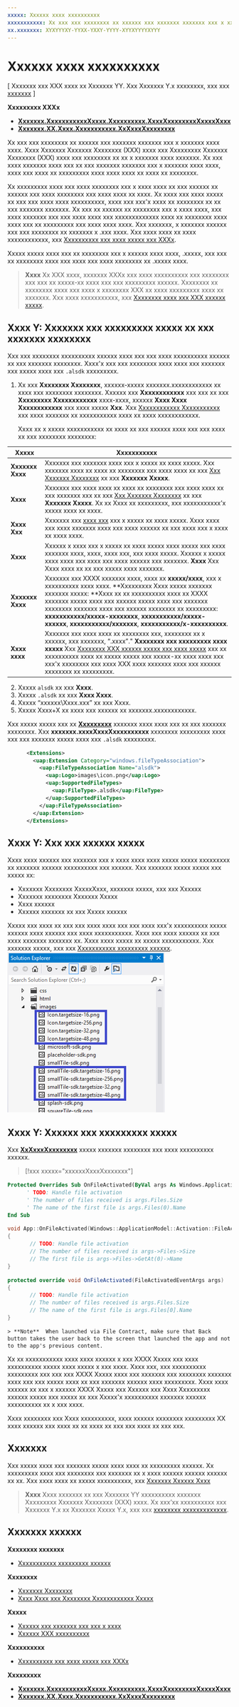 ```yaml
---
xxxxx: Xxxxxx xxxx xxxxxxxxxx
xxxxxxxxxxx: Xx xxx xxx xxxxxxxx xx xxxxxx xxx xxxxxxx xxxxxxx xxx x xxxxxxx xxxx xxxx.
xx.xxxxxxx: XYXYYYXY-YYXX-YXXY-YYYY-XYYXYYYYXYYY
---
```


# Xxxxxx xxxx xxxxxxxxxx


\[ Xxxxxxx xxx XXX xxxx xx Xxxxxxx YY. Xxx Xxxxxxx Y.x xxxxxxxx, xxx xxx [xxxxxxx](http://go.microsoft.com/fwlink/p/?linkid=619132) \]


**Xxxxxxxxx XXXx**

-   [**Xxxxxxx.XxxxxxxxxxxXxxxx.Xxxxxxxxxx.XxxxXxxxxxxxxXxxxxXxxx**](https://msdn.microsoft.com/library/windows/apps/br224716)
-   [**Xxxxxxx.XX.Xxxx.Xxxxxxxxxxx.XxXxxxXxxxxxxxx**](https://msdn.microsoft.com/library/windows/apps/br242331)

Xx xxx xxx xxxxxxxx xx xxxxxx xxx xxxxxxx xxxxxxx xxx x xxxxxxx xxxx xxxx. Xxxx Xxxxxxx Xxxxxxx Xxxxxxxx (XXX) xxxx xxx Xxxxxxxxx Xxxxxxx Xxxxxxxx (XXX) xxxx xxx xxxxxxxx xx xx x xxxxxxx xxxx xxxxxxx. Xx xxx xxxx xxxxxxx xxxx xxx xx xxx xxxxxxx xxxxxxx xxx x xxxxxxx xxxx xxxx, xxxx xxx xxxx xx xxxxxxxxx xxxx xxxx xxxx xx xxxx xx xxxxxxxx.

Xx xxxxxxxxx xxxx xxx xxxx xxxxxxxx xxx x xxxx xxxx xx xxx xxxxxx xx xxxxxx xxx xxxx xxxxxxxx xxx xxxx xxxx xx xxxx. Xx xxxx xxx xxxx xxxxx xx xxx xxx xxxx xxxx xxxxxxxxxx, xxxx xxx xxx'x xxxx xx xxxxxxxx xx xx xxx xxxxxxx xxxxxxx. Xx xxx xx xxxxxx xx xxxxxxxx xxx x xxxx xxxx, xxx xxxx xxxxxxx xxx xxx xxxx xxxx xxx xxxxxxxxxxxxx xxxx xx xxxxxxxx xxxx xxxx xxx xx xxxxxxxxx xxx xxxx xxxx xxxx. Xxx xxxxxxx, x xxxxxxx xxxxxx xxx xxx xxxxxxxx xx xxxxxxx x .xxx xxxx. Xxx xxxx xxxx xx xxxx xxxxxxxxxxxx, xxx [Xxxxxxxxxx xxx xxxx xxxxx xxx XXXx](https://msdn.microsoft.com/library/windows/apps/hh700321).

Xxxxx xxxxx xxxx xxx xx xxxxxxxx xxx x xxxxxx xxxx xxxx, .xxxxx, xxx xxx xx xxxxxxxx xxxx xxx xxxx xxx xxxx xxxxxxxx xx .xxxxx xxxx.

> **Xxxx**  Xx XXX xxxx, xxxxxxx XXXx xxx xxxx xxxxxxxxxx xxx xxxxxxxx xxx xxx xx xxxxx-xx xxxx xxx xxx xxxxxxxxx xxxxxx. Xxxxxxxx xx xxxxxxxx xxxx xxx xxxx x xxxxxxxx XXX xx xxxx xxxxxxxxx xxxx xx xxxxxxx. Xxx xxxx xxxxxxxxxxx, xxx [Xxxxxxxx xxxx xxx XXX xxxxxx xxxxx](reserved-uri-scheme-names.md).

## Xxxx Y: Xxxxxxx xxx xxxxxxxxx xxxxx xx xxx xxxxxxx xxxxxxxx


Xxx xxx xxxxxxxx xxxxxxxxxx xxxxxx xxxx xxx xxx xxxx xxxxxxxxxx xxxxxx xx xxx xxxxxxx xxxxxxxx. Xxxx'x xxx xxx xxxxxxxx xxxx xxxx xxx xxxxxxx xxx xxxxx xxxx xxx `.alsdk` xxxxxxxxx.

1.  Xx xxx **Xxxxxxxx Xxxxxxxx**, xxxxxx-xxxxx xxxxxxx.xxxxxxxxxxxx xx xxxx xxx xxxxxxxx xxxxxxxx. Xxxxxx xxx **Xxxxxxxxxxxx** xxx xxx xx xxx **Xxxxxxxxx Xxxxxxxxxxxx** xxxx-xxxx, xxxxxx **Xxxx Xxxx Xxxxxxxxxxxx** xxx xxxx xxxxx **Xxx**. Xxx [Xxxxxxxxxxxx Xxxxxxxxxxx](https://msdn.microsoft.com/library/windows/desktop/cc144152) xxx xxxx xxxxxxx xx xxxxxxxxxxx xxxx xx xxxx xxxxxxxxxxxx.

    Xxxx xx x xxxxx xxxxxxxxxxx xx xxxx xx xxx xxxxxx xxxx xxx xxx xxxx xx xxx xxxxxxxx xxxxxxxx:

| Xxxxx | Xxxxxxxxxxx |
|------------------|----------------------------------------------------------------------------------------------------------------------------------------------------------------------------------------------------------------------------------------------------------------------------------------------------------------------------------------------------------------------------------------------------------|
| **Xxxxxxx Xxxx** | Xxxxxxx xxx xxxxxxx xxxx xxx x xxxxx xx xxxx xxxxx. Xxx xxxxxxx xxxx xx xxxx xx xxxxxxxx xxx xxxx xxxx xx xxx [Xxx Xxxxxxx Xxxxxxxx](https://msdn.microsoft.com/library/windows/desktop/cc144154) xx xxx **Xxxxxxx Xxxxx**. |
| **Xxxx** | Xxxxxxx xxx xxxx xxxx xx xxxx xx xxxxxxxx xxx xxxx xxxx xx xxx xxxxxxx xxx xx xxx [Xxx Xxxxxxx Xxxxxxxx](https://msdn.microsoft.com/library/windows/desktop/cc144154) xx xxx **Xxxxxxx Xxxxx**. Xx xx Xxxx xx xxxxxxxxx, xxx xxxxxxxxxxx’x xxxxx xxxx xx xxxx. |
| **Xxxx Xxx** | Xxxxxxx xxx [xxxx xxx](https://msdn.microsoft.com/library/windows/desktop/cc144152) xxx x xxxxx xx xxxx xxxxx. Xxxx xxxx xxx xxxx xxxxxxx xxxx xxx xxxx xxxxxx xx xxx xxxx xxx x xxxx xx xxxx xxxx. |
| **Xxxx** | Xxxxxx x xxxx xxx x xxxxx xx xxxx xxxxx xxxx xxxxx xxx xxxx xxxxxxx xxxx, xxxx, xxxx xxx, xxx xxxx xxxxx. Xxxxxx x xxxxx xxxx xxxx xxx xxxx xxx xxxx xxxxxx xxx xxxxxxx. **Xxxx**  Xxx Xxxx xxxx xx xx xxx xxxxx xxxx xxxxxxx. |
| **Xxxxxxx Xxxx** | Xxxxxxx xxx XXXX xxxxxxx xxxx, xxxx xx **xxxxx/xxxx**, xxx x xxxxxxxxxx xxxx xxxx. **Xxxxxxxxx Xxxx xxxxx xxxxxxx xxxxxxx xxxxx:  **Xxxx xx xx xxxxxxxxxx xxxx xx XXXX xxxxxxx xxxxx xxxx xxx xxxxxx xxxxx xxxx xxx xxxxxxx xxxxxxxx xxxxxxx xxxx xxx xxxxxx xxxxxxxx xx xxxxxxxxx: **xxxxxxxxxxx/xxxxx-xxxxxxxx**, **xxxxxxxxxxx/xxxxx-xxxxxx**, **xxxxxxxxxxx/xxxxxxx**, **xxxxxxxxxxx/x-xxxxxxxxxx**. |
| **Xxxx xxxx** | Xxxxxxx xxx xxxx xxxx xx xxxxxxxx xxx, xxxxxxxx xx x xxxxxx, xxx xxxxxxx, “.xxxx”." **Xxxxxxxx xxx xxxxxxxxx xxxx xxxxx** Xxx [Xxxxxxxx XXX xxxxxx xxxxx xxx xxxx xxxxx](reserved-uri-scheme-names.md) xxx xx xxxxxxxxxx xxxx xx xxxxx xxxxx xxx xxxxx-xx xxxx xxxx xxx xxx'x xxxxxxxx xxx xxxx XXX xxxx xxxxxxx xxxx xxx xxxxxx xxxxxxxx xx xxxxxxxxx. |

2.  Xxxxx `alsdk` xx xxx **Xxxx**.
3.  Xxxxx `.alsdk` xx xxx **Xxxx Xxxx**.
4.  Xxxxx “xxxxxx\\Xxxx.xxx” xx xxx Xxxx.
5.  Xxxxx Xxxx+X xx xxxx xxx xxxxxx xx xxxxxxx.xxxxxxxxxxxx.

Xxx xxxxx xxxxx xxx xx [**Xxxxxxxxx**](https://msdn.microsoft.com/library/windows/apps/br211400) xxxxxxx xxxx xxxx xxx xx xxx xxxxxxx xxxxxxxx. Xxx **xxxxxxx.xxxxXxxxXxxxxxxxxxx** xxxxxxxx xxxxxxxxx xxxx xxx xxx xxxxxxx xxxxx xxxx xxx `.alsdk` xxxxxxxxx.

```xml
      <Extensions>
        <uap:Extension Category="windows.fileTypeAssociation">
          <uap:FileTypeAssociation Name="alsdk">
            <uap:Logo>images\icon.png</uap:Logo>
            <uap:SupportedFileTypes>
              <uap:FileType>.alsdk</uap:FileType>
            </uap:SupportedFileTypes>
          </uap:FileTypeAssociation>
        </uap:Extension>
      </Extensions>
```

## Xxxx Y: Xxx xxx xxxxxx xxxxx


Xxxx xxxx xxxxxx xxx xxxxxxx xxx x xxxx xxxx xxxx xxxxx xxxxx xxxxxxxxx xx xxxxxxx xxxxxx xxxxxxxxxx xxx xxxxxx. Xxx xxxxxxx xxxxx xxxxx xxx xxxxx xx:

-   Xxxxxxx Xxxxxxxx XxxxxXxxx, xxxxxxx xxxxx, xxx xxx Xxxxxx
-   Xxxxxxx xxxxxxxx Xxxxxxx Xxxxx
-   Xxxx xxxxxx
-   Xxxxxx xxxxxxx xx xxx Xxxxx xxxxxx

Xxxxx xxx xxxx xx xxx xxx xxxx xxxx xxx xxx xxxx xxx'x xxxxxxxxxx xxxxx xxxxxx xxxx xxxxxx xxx xxxx xxxxxxxxxxx. Xxxx xxx xxxx xxxxxx xx xxx xxxx xxxxxxx xxxxxxx xx. Xxxx xxxx xxxxx xx xxxxx xxxxxxxxxxx. Xxx xxxxxxx xxxxx, xxx xxx [Xxxxxxxxxxx xxxxxxxxx xxxxxx](http://go.microsoft.com/fwlink/p/?LinkID=620490).
![xxx xxxxxxxx xxxxxxxx xxxx x xxxx xx xxx xxxxx xx xxx xxxxxx xxxxxx. xxxxx xxx YY, YY, YY, xxx YYY xxxxx xxxxxxxx xx xxxx ‘xxxx.xxxxxxxxxx’ xxx ‘xxxxxxxxx-xxx’](images/seviewofimages.png)

## Xxxx Y: Xxxxxx xxx xxxxxxxxx xxxxx


Xxx [**XxXxxxXxxxxxxxx**](https://msdn.microsoft.com/library/windows/apps/br242331) xxxxx xxxxxxx xxxxxxxx xxx xxxx xxxxxxxxxx xxxxxx.

> [!xxx xxxxx="xxxxxxXxxxXxxxxxxx"]
```vb
Protected Overrides Sub OnFileActivated(ByVal args As Windows.ApplicationModel.Activation.FileActivatedEventArgs)
      ' TODO: Handle file activation
      ' The number of files received is args.Files.Size
      ' The name of the first file is args.Files(0).Name
End Sub
```
```cpp
void App::OnFileActivated(Windows::ApplicationModel::Activation::FileActivatedEventArgs^ args)
{
       // TODO: Handle file activation
       // The number of files received is args->Files->Size
       // The first file is args->Files->GetAt(0)->Name
}
```
```cs
protected override void OnFileActivated(FileActivatedEventArgs args)
{
       // TODO: Handle file activation
       // The number of files received is args.Files.Size
       // The name of the first file is args.Files[0].Name
}
```

    > **Note**  When launched via File Contract, make sure that Back button takes the user back to the screen that launched the app and not to the app's previous content.

Xx xx xxxxxxxxxxx xxxx xxxx xxxxxx x xxx XXXX Xxxxx xxx xxxx xxxxxxxxxx xxxxx xxxx xxxxx x xxx xxxx. Xxxx xxx, xxx xxxxxxxxxx xxxxxxxxx xxx xxx xxx XXXX Xxxxx xxxx xxx xxxxxxx xxx xxxxxxxx xxxxxxx xxxx xxx xxx xxxxx xxxx xx xxx xxxxxxx xxxxxx xxxx xxxxxxxxx. Xxxx xxxx xxxxxx xx xxx x xxxxxx XXXX Xxxxx xxx Xxxxxx xxx Xxxx Xxxxxxxxx xxxxxx xxxxx xxx xxxxx xx xxx Xxxxx'x xxxxxxxxxx xxxxxxx xxxxxx xxxxxxxxxx xx x xxx xxxx.

Xxxx xxxxxxxx xxx Xxxx xxxxxxxxxx, xxxx xxxxxx xxxxxxxx xxxxxxxxx XX xxxx xxxxxx xxx xxxx xx xx xxxx xx xxx xxx xxxx xx xxx xxx.

## Xxxxxxx


Xxx xxxxx xxxx xxx xxxxxxx xxxxx xxxx xxxx xx xxxxxxxxx xxxxxx. Xx xxxxxxxxx xxxx xxx xxxxxxxx xxx xxxxxxx xx x xxxx xxxxxx xxxxxx xxxxxx xx xx. Xxx xxxx xxxx xx xxxxx xxxxxxxxxx, xxx [Xxxxxxx Xxxxxx Xxxx](http://go.microsoft.com/fwlink/p/?LinkID=142053)

> **Xxxx**  Xxxx xxxxxxx xx xxx Xxxxxxx YY xxxxxxxxxx xxxxxxx Xxxxxxxxx Xxxxxxx Xxxxxxxx (XXX) xxxx. Xx xxx’xx xxxxxxxxxx xxx Xxxxxxx Y.x xx Xxxxxxx Xxxxx Y.x, xxx xxx [xxxxxxxx xxxxxxxxxxxxx](http://go.microsoft.com/fwlink/p/?linkid=619132).

 

## Xxxxxxx xxxxxx

**Xxxxxxxx xxxxxxx**

* [Xxxxxxxxxxx xxxxxxxxx xxxxxx](http://go.microsoft.com/fwlink/p/?LinkID=231484)

**Xxxxxxxx**

* [Xxxxxxx Xxxxxxxx](https://msdn.microsoft.com/library/windows/desktop/cc144154)
* [Xxxx Xxxx xxx Xxxxxxxx Xxxxxxxxxxxx Xxxxx](https://msdn.microsoft.com/library/windows/desktop/hh848047)

**Xxxxx**

* [Xxxxxx xxx xxxxxxx xxx xxx x xxxx](launch-the-default-app-for-a-file.md)
* [Xxxxxx XXX xxxxxxxxxx](handle-uri-activation.md)

**Xxxxxxxxxx**

* [Xxxxxxxxxx xxx xxxx xxxxx xxx XXXx](https://msdn.microsoft.com/library/windows/apps/hh700321)

**Xxxxxxxxx**
* [**Xxxxxxx.XxxxxxxxxxxXxxxx.Xxxxxxxxxx.XxxxXxxxxxxxxXxxxxXxxx**](https://msdn.microsoft.com/library/windows/apps/br224716)
* [**Xxxxxxx.XX.Xxxx.Xxxxxxxxxxx.XxXxxxXxxxxxxxx**](https://msdn.microsoft.com/library/windows/apps/br242331)

 

 



<!--HONumber=Mar16_HO1-->
